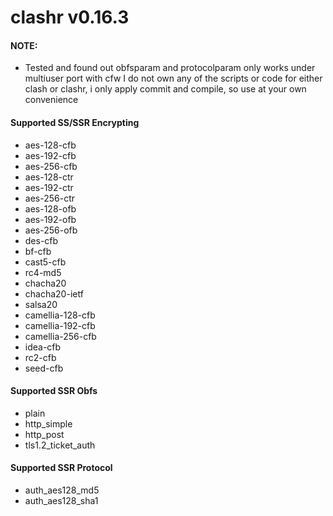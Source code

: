 # clashr v0.16.3

#### NOTE: 
* Tested and found out obfsparam and protocolparam only works under multiuser port with cfw 
I do not own any of the scripts or code for either clash or clashr, i only apply commit and compile, so use at your own convenience 

#### Supported SS/SSR Encrypting 
* aes-128-cfb
* aes-192-cfb
* aes-256-cfb
* aes-128-ctr
* aes-192-ctr
* aes-256-ctr
* aes-128-ofb
* aes-192-ofb
* aes-256-ofb
* des-cfb
* bf-cfb
* cast5-cfb
* rc4-md5
* chacha20
* chacha20-ietf
* salsa20
* camellia-128-cfb
* camellia-192-cfb
* camellia-256-cfb
* idea-cfb
* rc2-cfb
* seed-cfb

#### Supported SSR Obfs

* plain
* http_simple
* http_post
* tls1.2_ticket_auth

#### Supported SSR Protocol

* auth_aes128_md5
* auth_aes128_sha1
